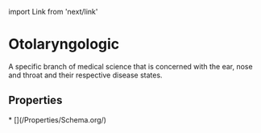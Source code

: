 import Link from 'next/link'

# Otolaryngologic

A specific branch of medical science that is concerned with the ear, nose and throat and their respective disease states.

## Properties

<Grid>
* [](/Properties/Schema.org/)

</Grid>

